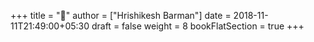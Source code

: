 +++
title = "🌴"
author = ["Hrishikesh Barman"]
date = 2018-11-11T21:49:00+05:30
draft = false
weight = 8
bookFlatSection = true
+++
